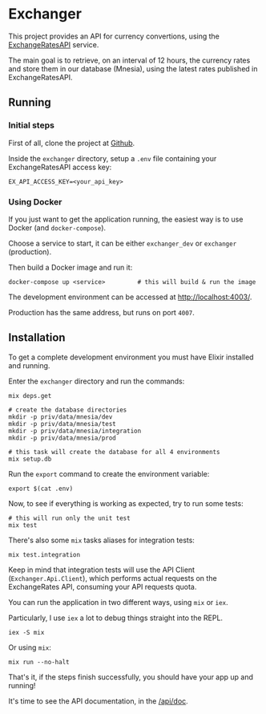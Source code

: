 # Exchanger

This project provides an API for currency convertions, using the [ExchangeRatesAPI](https://exchangeratesapi.io/) service.

The main goal is to retrieve, on an interval of 12 hours, the currency rates and store them in our database (Mnesia),
using the latest rates published in ExchangeRatesAPI.

## Running

### Initial steps

First of all, clone the project at [Github](https://github.com/toms099/exchanger_api).

Inside the `exchanger` directory, setup a `.env` file containing your ExchangeRatesAPI access key:

```
EX_API_ACCESS_KEY=<your_api_key>
```

### Using Docker

If you just want to get the application running, the easiest way is to use Docker (and `docker-compose`).

Choose a service to start, it can be either `exchanger_dev` or `exchanger` (production).

Then build a Docker image and run it:

```
docker-compose up <service>         # this will build & run the image
```

The development environment can be accessed at [http://localhost:4003/](http://localhost:4003/).

Production has the same address, but runs on port `4007`.


## Installation

To get a complete development environment you must have Elixir installed and running.

Enter the `exchanger` directory and run the commands:

```
mix deps.get

# create the database directories
mkdir -p priv/data/mnesia/dev
mkdir -p priv/data/mnesia/test
mkdir -p priv/data/mnesia/integration
mkdir -p priv/data/mnesia/prod

# this task will create the database for all 4 environments
mix setup.db
```

Run the `export` command to create the environment variable:

```
export $(cat .env)
```

Now, to see if everything is working as expected, try to run some tests:

```
# this will run only the unit test
mix test
```

There's also some `mix` tasks aliases for integration tests:

```
mix test.integration
```

Keep in mind that integration tests will use the API Client (`Exchanger.Api.Client`), which 
performs actual requests on the ExchangeRates API, consuming your API requests quota.

You can run the application in two different ways, using `mix` or `iex`.

Particularly, I use `iex` a lot to debug things straight into the REPL.

```
iex -S mix
```

Or using `mix`:

```
mix run --no-halt
```

That's it, if the steps finish successfully, you should have your app up and running!

It's time to see the API documentation, in the [/api/doc](localhost:4003/).

